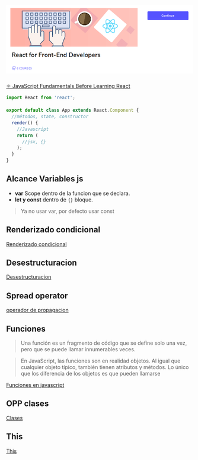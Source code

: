<h1 align=center>
  <img src="assets/imgs/portada.png" alt="portada">
</h1>

[⚛️ JavaScript Fundamentals Before Learning React](https://www.educative.io/courses/javascript-fundamentals-before-learning-react)

```jsx
import React from 'react';

export default class App extends React.Component {
  //métodos, state, constructor
  render() {
    //Javascript
    return (
      //jsx, {}
    );
  }
}
```

## Alcance Variables js

- **var** Scope dentro de la funcion que se declara.
- **let y const** dentro de `{}` bloque.

> Ya no usar var, por defecto usar const

## Renderizado condicional

[Renderizado condicional](./conditional-rendering/README.md)

## Desestructuracion

[Desestructuracion](./destructuring/README.md)

## Spread operator

[operador de propagacion](./spread-operator/README.md)

## Funciones

> Una función es un fragmento de código que se define solo una vez, pero que se puede llamar innumerables veces.

> En JavaScript, las funciones son en realidad objetos. Al igual que cualquier objeto típico, también tienen atributos y métodos. Lo único que los diferencia de los objetos es que pueden llamarse

[Funciones en javascript](https://github.com/jhonPariona/_curso-react-educative/tree/main/funciones#funciones)

## OPP clases
[Clases](https://github.com/jhonPariona/_curso-react-educative/tree/main/oop#oop)

## This
[This](https://github.com/jhonPariona/_curso-react-educative/tree/main/this#this)
